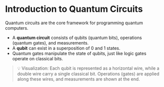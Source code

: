 #  Introduction to Quantum Circuits

Quantum circuits are the core framework for programming quantum computers.

- A **quantum circuit** consists of qubits (quantum bits), operations (quantum gates), and measurements.
- A **qubit** can exist in a superposition of 0 and 1 states.
- Quantum gates manipulate the state of qubits, just like logic gates operate on classical bits.

> 💡 Visualization: Each qubit is represented as a horizontal wire, while a double wire carry a single classical bit. Operations (gates) are applied along these wires, and measurements are shown at the end.



